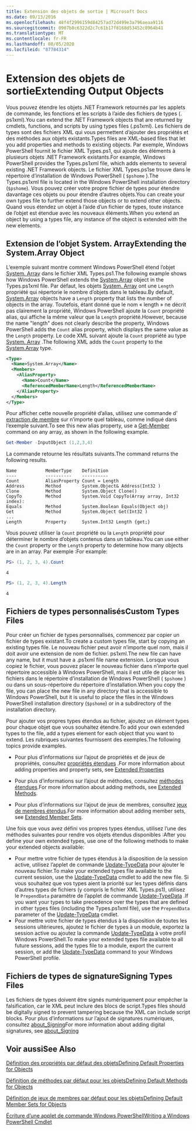 ```yaml
---
title: Extension des objets de sortie | Microsoft Docs
ms.date: 09/13/2016
ms.openlocfilehash: 48f4f2996159d84257ad72d499e3a796aeaa9116
ms.sourcegitcommit: 0907b8c6322d2c7c61b17f8168d53452c8964b41
ms.translationtype: MT
ms.contentlocale: fr-FR
ms.lasthandoff: 08/05/2020
ms.locfileid: "87784314"
---
```

# <a name="extending-output-objects"></a><span data-ttu-id="50b49-102">Extension des objets de sortie</span><span class="sxs-lookup"><span data-stu-id="50b49-102">Extending Output Objects</span></span>

<span data-ttu-id="50b49-103">Vous pouvez étendre les objets .NET Framework retournés par les applets de commande, les fonctions et les scripts à l’aide des fichiers de types (. ps1xml).</span><span class="sxs-lookup"><span data-stu-id="50b49-103">You can extend the .NET Framework objects that are returned by cmdlets, functions, and scripts by using types files (.ps1xml).</span></span> <span data-ttu-id="50b49-104">Les fichiers de types sont des fichiers XML qui vous permettent d’ajouter des propriétés et des méthodes aux objets existants.</span><span class="sxs-lookup"><span data-stu-id="50b49-104">Types files are XML-based files that let you add properties and methods to existing objects.</span></span> <span data-ttu-id="50b49-105">Par exemple, Windows PowerShell fournit le fichier XML Types.ps1, qui ajoute des éléments à plusieurs objets .NET Framework existants.</span><span class="sxs-lookup"><span data-stu-id="50b49-105">For example, Windows PowerShell provides the Types.ps1xml file, which adds elements to several existing .NET Framework objects.</span></span> <span data-ttu-id="50b49-106">Le fichier XML Types.ps1se trouve dans le répertoire d’installation de Windows PowerShell ( `$pshome` ).</span><span class="sxs-lookup"><span data-stu-id="50b49-106">The Types.ps1xml file is located in the Windows PowerShell installation directory (`$pshome`).</span></span> <span data-ttu-id="50b49-107">Vous pouvez créer votre propre fichier de types pour étendre davantage ces objets ou pour étendre d’autres objets.</span><span class="sxs-lookup"><span data-stu-id="50b49-107">You can create your own types file to further extend those objects or to extend other objects.</span></span> <span data-ttu-id="50b49-108">Quand vous étendez un objet à l’aide d’un fichier de types, toute instance de l’objet est étendue avec les nouveaux éléments.</span><span class="sxs-lookup"><span data-stu-id="50b49-108">When you extend an object by using a types file, any instance of the object is extended with the new elements.</span></span>

## <a name="extending-the-systemarray-object"></a><span data-ttu-id="50b49-109">Extension de l’objet System. Array</span><span class="sxs-lookup"><span data-stu-id="50b49-109">Extending the System.Array Object</span></span>

<span data-ttu-id="50b49-110">L’exemple suivant montre comment Windows PowerShell étend l’objet [System. Array](/dotnet/api/System.Array) dans le fichier XML Types.ps1.</span><span class="sxs-lookup"><span data-stu-id="50b49-110">The following example shows how Windows PowerShell extends the [System.Array](/dotnet/api/System.Array) object in the Types.ps1xml file.</span></span> <span data-ttu-id="50b49-111">Par défaut, les objets [System. Array](/dotnet/api/System.Array) ont une `Length` propriété qui répertorie le nombre d’objets dans le tableau.</span><span class="sxs-lookup"><span data-stu-id="50b49-111">By default, [System.Array](/dotnet/api/System.Array) objects have a `Length` property that lists the number of objects in the array.</span></span> <span data-ttu-id="50b49-112">Toutefois, étant donné que le nom « length » ne décrit pas clairement la propriété, Windows PowerShell ajoute la `Count` propriété alias, qui affiche la même valeur que la `Length` propriété.</span><span class="sxs-lookup"><span data-stu-id="50b49-112">However, because the name "length" does not clearly describe the property, Windows PowerShell adds the `Count` alias property, which displays the same value as the `Length` property.</span></span> <span data-ttu-id="50b49-113">Le code XML suivant ajoute la `Count` propriété au type [System. Array](/dotnet/api/System.Array) .</span><span class="sxs-lookup"><span data-stu-id="50b49-113">The following XML adds the `Count` property to the [System.Array](/dotnet/api/System.Array) type.</span></span>

```xml
<Type>
  <Name>System.Array</Name>
  <Members>
    <AliasProperty>
      <Name>Count</Name>
      <ReferencedMemberName>Length</ReferencedMemberName>
    </AliasProperty>
  </Members>
</Type>

```

<span data-ttu-id="50b49-114">Pour afficher cette nouvelle propriété d’alias, utilisez une commande d' [extraction de membre](/powershell/module/Microsoft.PowerShell.Utility/Get-Member) sur n’importe quel tableau, comme indiqué dans l’exemple suivant.</span><span class="sxs-lookup"><span data-stu-id="50b49-114">To see this new alias property, use a [Get-Member](/powershell/module/Microsoft.PowerShell.Utility/Get-Member) command on any array, as shown in the following example.</span></span>

```powershell
Get-Member -InputObject (1,2,3,4)
```

<span data-ttu-id="50b49-115">La commande retourne les résultats suivants.</span><span class="sxs-lookup"><span data-stu-id="50b49-115">The command returns the following results.</span></span>

```output
Name           MemberType    Definition
----           ----------    ----------
Count          AliasProperty Count = Length
Address        Method        System.Object& Address(Int32 )
Clone          Method        System.Object Clone()
CopyTo         Method        System.Void CopyTo(Array array, Int32 index):
Equals         Method        System.Boolean Equals(Object obj)
Get            Method        System.Object Get(Int32 )
...
Length         Property      System.Int32 Length {get;}
```

<span data-ttu-id="50b49-116">Vous pouvez utiliser la `Count` propriété ou la `Length` propriété pour déterminer le nombre d’objets contenus dans un tableau.</span><span class="sxs-lookup"><span data-stu-id="50b49-116">You can use either the `Count` property or the `Length` property to determine how many objects are in an array.</span></span> <span data-ttu-id="50b49-117">Par exemple :</span><span class="sxs-lookup"><span data-stu-id="50b49-117">For example:</span></span>

```powershell
PS> (1, 2, 3, 4).Count
```

```output
4
```

```powershell
PS> (1, 2, 3, 4).Length
```

```output
4
```

## <a name="custom-types-files"></a><span data-ttu-id="50b49-118">Fichiers de types personnalisés</span><span class="sxs-lookup"><span data-stu-id="50b49-118">Custom Types Files</span></span>

<span data-ttu-id="50b49-119">Pour créer un fichier de types personnalisés, commencez par copier un fichier de types existant.</span><span class="sxs-lookup"><span data-stu-id="50b49-119">To create a custom types file, start by copying an existing types file.</span></span> <span data-ttu-id="50b49-120">Le nouveau fichier peut avoir n’importe quel nom, mais il doit avoir une extension de nom de fichier. ps1xml.</span><span class="sxs-lookup"><span data-stu-id="50b49-120">The new file can have any name, but it must have a .ps1xml file name extension.</span></span> <span data-ttu-id="50b49-121">Lorsque vous copiez le fichier, vous pouvez placer le nouveau fichier dans n’importe quel répertoire accessible à Windows PowerShell, mais il est utile de placer les fichiers dans le répertoire d’installation de Windows PowerShell ( `$pshome` ) ou dans un sous-répertoire du répertoire d’installation.</span><span class="sxs-lookup"><span data-stu-id="50b49-121">When you copy the file, you can place the new file in any directory that is accessible to Windows PowerShell, but it is useful to place the files in the Windows PowerShell installation directory (`$pshome`) or in a subdirectory of the installation directory.</span></span>

<span data-ttu-id="50b49-122">Pour ajouter vos propres types étendus au fichier, ajoutez un élément types pour chaque objet que vous souhaitez étendre.</span><span class="sxs-lookup"><span data-stu-id="50b49-122">To add your own extended types to the file, add a types element for each object that you want to extend.</span></span> <span data-ttu-id="50b49-123">Les rubriques suivantes fournissent des exemples.</span><span class="sxs-lookup"><span data-stu-id="50b49-123">The following topics provide examples.</span></span>

- <span data-ttu-id="50b49-124">Pour plus d’informations sur l’ajout de propriétés et de jeux de propriétés, consultez [propriétés étendues](./extending-properties-for-objects.md) .</span><span class="sxs-lookup"><span data-stu-id="50b49-124">For more information about adding properties and property sets, see [Extended Properties](./extending-properties-for-objects.md)</span></span>

- <span data-ttu-id="50b49-125">Pour plus d’informations sur l’ajout de méthodes, consultez [méthodes étendues](./defining-default-methods-for-objects.md).</span><span class="sxs-lookup"><span data-stu-id="50b49-125">For more information about adding methods, see [Extended Methods](./defining-default-methods-for-objects.md).</span></span>

- <span data-ttu-id="50b49-126">Pour plus d’informations sur l’ajout de jeux de membres, consultez [jeux de membres étendus](./defining-default-member-sets-for-objects.md).</span><span class="sxs-lookup"><span data-stu-id="50b49-126">For more information about adding member sets, see [Extended Member Sets](./defining-default-member-sets-for-objects.md).</span></span>

<span data-ttu-id="50b49-127">Une fois que vous avez défini vos propres types étendus, utilisez l’une des méthodes suivantes pour rendre vos objets étendus disponibles :</span><span class="sxs-lookup"><span data-stu-id="50b49-127">After you define your own extended types, use one of the following methods to make your extended objects available:</span></span>

- <span data-ttu-id="50b49-128">Pour mettre votre fichier de types étendus à la disposition de la session active, utilisez l’applet de commande [Update-TypeData](/powershell/module/Microsoft.PowerShell.Utility/Update-TypeData) pour ajouter le nouveau fichier.</span><span class="sxs-lookup"><span data-stu-id="50b49-128">To make your extended types file available to the current session, use the [Update-TypeData](/powershell/module/Microsoft.PowerShell.Utility/Update-TypeData) cmdlet to add the new file.</span></span> <span data-ttu-id="50b49-129">Si vous souhaitez que vos types aient la priorité sur les types définis dans d’autres types de fichiers (y compris le fichier XML Types.ps1), utilisez le `PrependData` paramètre de l’applet de commande [Update-TypeData](/powershell/module/Microsoft.PowerShell.Utility/Update-TypeData) .</span><span class="sxs-lookup"><span data-stu-id="50b49-129">If you want your types to take precedence over the types that are defined in other types files (including the Types.ps1xml file), use the `PrependData` parameter of the [Update-TypeData](/powershell/module/Microsoft.PowerShell.Utility/Update-TypeData) cmdlet.</span></span>
- <span data-ttu-id="50b49-130">Pour mettre votre fichier de types étendus à la disposition de toutes les sessions ultérieures, ajoutez le fichier de types à un module, exportez la session active ou ajoutez la commande [Update-TypeData](/powershell/module/Microsoft.PowerShell.Utility/Update-TypeData) à votre profil Windows PowerShell.</span><span class="sxs-lookup"><span data-stu-id="50b49-130">To make your extended types file available to all future sessions, add the types file to a module, export the current session, or add the [Update-TypeData](/powershell/module/Microsoft.PowerShell.Utility/Update-TypeData) command to your Windows PowerShell profile.</span></span>

## <a name="signing-types-files"></a><span data-ttu-id="50b49-131">Fichiers de types de signature</span><span class="sxs-lookup"><span data-stu-id="50b49-131">Signing Types Files</span></span>

<span data-ttu-id="50b49-132">Les fichiers de types doivent être signés numériquement pour empêcher la falsification, car le XML peut inclure des blocs de script.</span><span class="sxs-lookup"><span data-stu-id="50b49-132">Types files should be digitally signed to prevent tampering because the XML can include script blocks.</span></span> <span data-ttu-id="50b49-133">Pour plus d’informations sur l’ajout de signatures numériques, consultez [about_Signing](/powershell/module/microsoft.powershell.core/about/about_signing)</span><span class="sxs-lookup"><span data-stu-id="50b49-133">For more information about adding digital signatures, see [about_Signing](/powershell/module/microsoft.powershell.core/about/about_signing)</span></span>

## <a name="see-also"></a><span data-ttu-id="50b49-134">Voir aussi</span><span class="sxs-lookup"><span data-stu-id="50b49-134">See Also</span></span>

[<span data-ttu-id="50b49-135">Définition des propriétés par défaut des objets</span><span class="sxs-lookup"><span data-stu-id="50b49-135">Defining Default Properties for Objects</span></span>](./extending-properties-for-objects.md)

[<span data-ttu-id="50b49-136">Définition de méthodes par défaut pour les objets</span><span class="sxs-lookup"><span data-stu-id="50b49-136">Defining Default Methods for Objects</span></span>](./defining-default-methods-for-objects.md)

[<span data-ttu-id="50b49-137">Définition de jeux de membres par défaut pour les objets</span><span class="sxs-lookup"><span data-stu-id="50b49-137">Defining Default Member Sets for Objects</span></span>](./defining-default-member-sets-for-objects.md)

[<span data-ttu-id="50b49-138">Écriture d’une applet de commande Windows PowerShell</span><span class="sxs-lookup"><span data-stu-id="50b49-138">Writing a Windows PowerShell Cmdlet</span></span>](./writing-a-windows-powershell-cmdlet.md)
